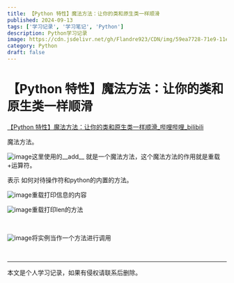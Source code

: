 ```yaml
---
title: 【Python 特性】魔法方法：让你的类和原生类一样顺滑
published: 2024-09-13
tags: ['学习记录', '学习笔记', 'Python']
description: Python学习记录
image: https://cdn.jsdelivr.net/gh/Flandre923/CDN/img/59ea7728-71e9-11ef-b0ac-ba1ea485754b.png
category: Python
draft: false
---
```



# 【Python 特性】魔法方法：让你的类和原生类一样顺滑

[【Python 特性】魔法方法：让你的类和原生类一样顺滑_哔哩哔哩_bilibili](https://www.bilibili.com/video/BV1vx421D7AP/?spm_id_from=333.999.0.0&vd_source=f5ab73e8b88cb4cb94d904126cdfeb27)

魔法方法。

​![image](https://cdn.jsdelivr.net/gh/Flandre923/CDN/img/5ad55ea3-71e9-11ef-ac6c-ba1ea485754b.png)这里使用的__add__ 就是一个魔法方法，这个魔法方法的作用就是重载+运算符。

表示 如何对待操作符和python的内置的方法。

​![image](https://cdn.jsdelivr.net/gh/Flandre923/CDN/img/5bcbabd3-71e9-11ef-a98b-ba1ea485754b.png)重载打印信息的内容

​![image](https://cdn.jsdelivr.net/gh/Flandre923/CDN/img/5c922a74-71e9-11ef-bf28-ba1ea485754b.png)重载打印len的方法

‍

​![image](https://cdn.jsdelivr.net/gh/Flandre923/CDN/img/5d52fff8-71e9-11ef-9c3c-ba1ea485754b.png)将实例当作一个方法进行调用

‍

---
本文是个人学习记录，如果有侵权请联系后删除。

